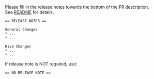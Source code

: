 Please fill in the release notes towards the bottom of the PR description. See [README](https://github.com/prestodb/presto/blob/master/README.md#release-notes) for details.

```
== RELEASE NOTES ==

General Changes
* ...
* ...

Hive Changes
* ...
* ...
```

If release note is NOT required, use:

```
== NO RELEASE NOTE ==
```
